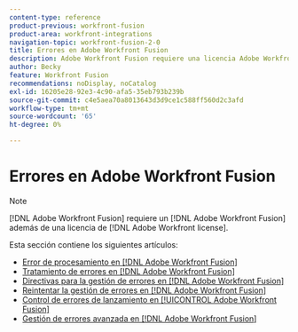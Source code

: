 ```yaml
---
content-type: reference
product-previous: workfront-fusion
product-area: workfront-integrations
navigation-topic: workfront-fusion-2-0
title: Errores en Adobe Workfront Fusion
description: Adobe Workfront Fusion requiere una licencia Adobe Workfront Fusion además de una licencia Adobe Workfront.
author: Becky
feature: Workfront Fusion
recommendations: noDisplay, noCatalog
exl-id: 16205e28-92e3-4c90-afa5-35eb793b239b
source-git-commit: c4e5aea70a8013643d3d9ce1c588ff560d2c3afd
workflow-type: tm+mt
source-wordcount: '65'
ht-degree: 0%

---
```


# Errores en Adobe Workfront Fusion

>[!NOTE]
>
>[!DNL Adobe Workfront Fusion] requiere un [!DNL Adobe Workfront Fusion] además de una licencia de [!DNL Adobe Workfront license].

Esta sección contiene los siguientes artículos:

* [Error de procesamiento en [!DNL Adobe Workfront Fusion]](../../workfront-fusion/errors/error-processing.md)
* [Tratamiento de errores en [!DNL Adobe Workfront Fusion]](../../workfront-fusion/errors/error-handling.md)
* [Directivas para la gestión de errores en [!DNL Adobe Workfront Fusion]](../../workfront-fusion/errors/directives-for-error-handling.md)
* [Reintentar la gestión de errores en [!DNL Adobe Workfront Fusion]](../../workfront-fusion/errors/retry.md)
* [Control de errores de lanzamiento en [!UICONTROL Adobe Workfront Fusion]](../../workfront-fusion/errors/throw.md)
* [Gestión de errores avanzada en [!DNL Adobe Workfront Fusion]](../../workfront-fusion/errors/advanced-error-handling.md)
